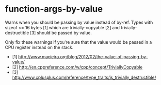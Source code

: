 # function-args-by-value

Warns when you should be passing by value instead of by-ref.
Types with sizeof <= 16 bytes [1] which are trivially-copyable [2] and trivially-destructible [3] should be passed by value.

Only fix these warnings if you're sure that the value would be passed in a CPU register instead on the stack.

- [1] <http://www.macieira.org/blog/2012/02/the-value-of-passing-by-value/>
- [2] <http://en.cppreference.com/w/cpp/concept/TriviallyCopyable>
- [3] <http://www.cplusplus.com/reference/type_traits/is_trivially_destructible/>
